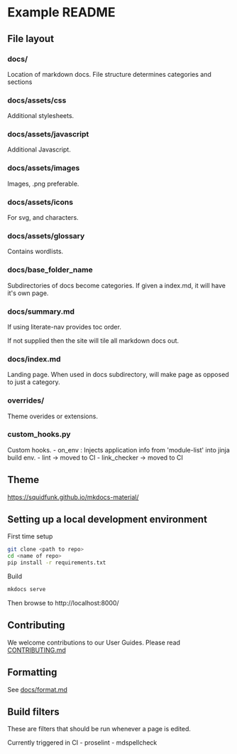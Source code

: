 # Example README

## File layout

### docs/

Location of markdown docs. File structure determines categories and sections

### docs/assets/css

Additional stylesheets.

### docs/assets/javascript

Additional Javascript.

### docs/assets/images

Images, .png preferable.

### docs/assets/icons

For svg, and characters.

### docs/assets/glossary

Contains wordlists.

### docs/base_folder_name

Subdirectories of docs become categories. If given a index.md, it will have it's own page.

### docs/summary.md

If using literate-nav provides toc order.

If not supplied then the site will tile all markdown docs out.

### docs/index.md

Landing page. When used in docs subdirectory, will make page as opposed to just a category.

### overrides/

Theme overides or extensions.

### custom_hooks.py

Custom hooks.
    - on_env : Injects application info from 'module-list' into jinja build env.
    - lint -> moved to CI
    - link_checker -> moved to CI

## Theme

https://squidfunk.github.io/mkdocs-material/


## Setting up a local development environment

First time setup

```sh
git clone <path to repo>
cd <name of repo>
pip install -r requirements.txt
```

Build

```sh
mkdocs serve
```

Then browse to http://localhost:8000/

## Contributing

We welcome contributions to our User Guides. Please read [CONTRIBUTING.md](CONTRIBUTION.md)

## Formatting

See [docs/format.md](docs/format.md)

## Build filters

These are filters that should be run whenever a page is edited.

Currently triggered in CI
    - proselint 
    - mdspellcheck

